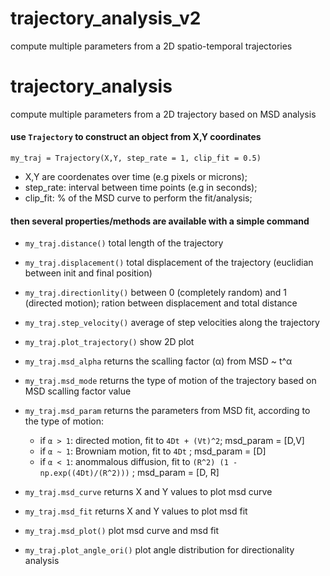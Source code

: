# trajectory_analysis_v2
compute multiple parameters from a 2D spatio-temporal trajectories

# trajectory_analysis
compute multiple parameters from a 2D trajectory based on MSD analysis

#### use `Trajectory` to construct an object from X,Y coordinates

`my_traj = Trajectory(X,Y, step_rate = 1, clip_fit = 0.5)`

- X,Y are coordenates over time (e.g pixels or microns);
- step_rate: interval between time points (e.g in seconds);
- clip_fit: % of the MSD curve to perform the fit/analysis;

#### then several properties/methods are available with a simple command

- `my_traj.distance()` 		total length of the trajectory
- `my_traj.displacement()` 	total displacement of the trajectory (euclidian between init and final position)
- `my_traj.directionlity()`	between 0 (completely random) and 1 (directed motion); ration between displacement and total distance
- `my_traj.step_velocity()` 	average of step velocities along the trajectory
- `my_traj.plot_trajectory()`	show 2D plot

- `my_traj.msd_alpha` 		returns the scalling factor (α) from MSD ~ t^α
- `my_traj.msd_mode` 		returns the type of motion of the trajectory based on MSD scalling factor value
- `my_traj.msd_param` 		returns the parameters from MSD fit, according to the type of motion:
	- if `α > 1`: directed motion, fit to `4Dt + (Vt)^2`; msd_param = [D,V]
	- if `α ~ 1`: Browniam motion, fit to `4Dt` ; msd_param = [D]
	- if `α < 1`: anommalous diffusion, fit to `(R^2) (1 - np.exp((4Dt)/(R^2)))` ; msd_param = [D, R]

- `my_traj.msd_curve` 		returns X and Y values to plot msd curve
- `my_traj.msd_fit`		returns X and Y values to plot msd fit
- `my_traj.msd_plot()`		plot msd curve and msd fit

- `my_traj.plot_angle_ori()`	plot angle distribution for directionality analysis
